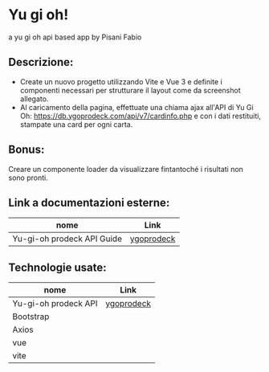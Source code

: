 # Yu gi oh!
a yu gi oh api based app by Pisani Fabio
## Descrizione:
- Create un nuovo progetto utilizzando Vite e Vue 3 e definite i componenti necessari per strutturare il layout come da screenshot allegato.
- Al caricamento della pagina, effettuate una chiama ajax all'API di Yu Gi Oh: https://db.ygoprodeck.com/api/v7/cardinfo.php
e con i dati restituiti, stampate una card per ogni carta.
## Bonus:
Creare un componente loader da visualizzare fintantoché i risultati non sono pronti.

## Link a documentazioni esterne:
|nome|Link|
|----|----|
|Yu-gi-oh prodeck API Guide|<a href="https://ygoprodeck.com/api-guide/">ygoprodeck</a>|


## Technologie usate:
|nome|Link|
|----|----|
|Yu-gi-oh prodeck API|<a href="https://ygoprodeck.com">ygoprodeck</a>|
|Bootstrap||
|Axios||
|vue||
|vite||